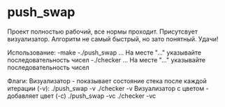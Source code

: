 # push_swap
Проект полностью рабочий, все нормы проходит. Присутсвует визуализатор.
Алгоритм не самый быстрый, но зато понятный. Удачи!


Использование:
-make
-./push_swap ... На месте "..." указывайте последовательность чисел
-./checker ... На месте "..." указывайте последовательность чисел


Флаги:
Визуализатор - показывает состояние стека после каждой итерации (-v):
     ./push_swap -v
     ./checker -v
Визуализатор с цветом - добавляет цвет (-с)
     ./push_swap -vc
     ./checker -vc
